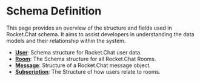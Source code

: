 # Schema Definition

This page provides an overview of the structure and fields used in Rocket.Chat schema. It aims to assist developers in understanding the data models and their relationship within the system.

* [**User**](user.md): Schema structure for Rocket.Chat user data.
* [**Room**](room.md): The Schema structure for all Rocket.Chat Rooms.
* [**Message**](message.md): Structure of a Rocket.Chat message object.
* [**Subscription**](subscriptions.md): The Structure of how users relate to rooms.
